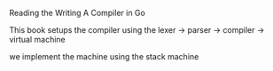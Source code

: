 
Reading the Writing A Compiler in Go

This book setups the compiler using the lexer -> parser -> compiler -> virtual machine

we implement the machine using the stack machine